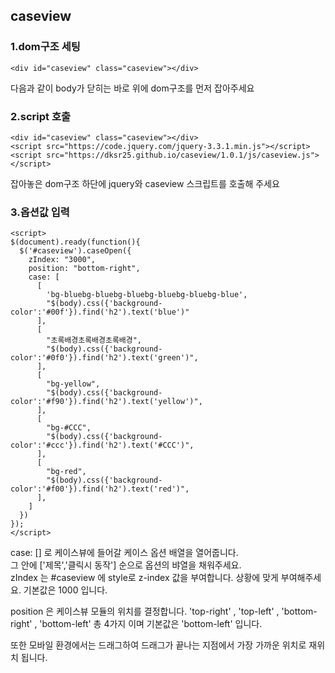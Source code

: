 ## caseview

###  1.dom구조 세팅

~~~
<div id="caseview" class="caseview"></div>
~~~

다음과 같이 body가 닫히는 바로 위에 dom구조를 먼저 잡아주세요

### 2.script 호출

~~~
<div id="caseview" class="caseview"></div>
<script src="https://code.jquery.com/jquery-3.3.1.min.js"></script>
<script src="https://dksr25.github.io/caseview/1.0.1/js/caseview.js"></script>
~~~

잡아놓은 dom구조 하단에 jquery와 caseview 스크립트를 호출해 주세요


### 3.옵션값 입력

~~~
<script>
$(document).ready(function(){
  $('#caseview').caseOpen({
    zIndex: "3000",
    position: "bottom-right",
    case: [
      [
        'bg-bluebg-bluebg-bluebg-bluebg-bluebg-blue',
        "$(body).css({'background-color':'#00f'}).find('h2').text('blue')"
      ],
      [
        "초록배경초록배경초록배경",
        "$(body).css({'background-color':'#0f0'}).find('h2').text('green')",
      ],
      [
        "bg-yellow",
        "$(body).css({'background-color':'#f90'}).find('h2').text('yellow')",
      ],
      [
        "bg-#CCC",
        "$(body).css({'background-color':'#ccc'}).find('h2').text('#CCC')",
      ],
      [
        "bg-red",
        "$(body).css({'background-color':'#f00'}).find('h2').text('red')",
      ],
    ]  
  })
});  
</script>
~~~

case: [] 로 케이스뷰에 들어갈 케이스 옵션 배열을 열어줍니다. <br>
그 안에 ['제목','클릭시 동작'] 순으로 옵션의 뱌열을 채워주세요. <br>zIndex 는 #caseview 에 style로 z-index 값을 부여합니다. 상황에 맞게 부여해주세요. 기본값은 1000 입니다. 

position 은 케이스뷰 모듈의 위치를 결정합니다. 'top-right' , 'top-left' , 'bottom-right' , 'bottom-left' 총 4가지 이며 기본값은 'bottom-left' 입니다.

또한 모바일 환경에서는 드래그하여 드래그가 끝나는 지점에서 가장 가까운 위치로 재위치 됩니다. 
